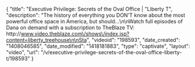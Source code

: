 {
    "title": "Executive Privilege: Secrets of the Oval Office | \"Liberty T",
    "description": "The history of everything you DON'T know about the most powerful office space in America, but should...\n\nWatch full episodes of Dana on demand with a subscription to TheBlaze TV: http:\/\/www.video.theblaze.com\/shows\/index.jsp?content=liberty_treehouse\n\nSta",
    "videoid": "198593",
    "date_created": "1408046585",
    "date_modified": "1418181883",
    "type": "captivate",
    "layout": "video",
    "url": "\/v\/executive-privilege-secrets-of-the-oval-office-liberty-t\/198593"
}